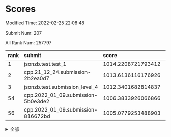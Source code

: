 # Scores

Modified Time: 2022-02-25 22:08:48

Submit Num: 207

All Rank Num: 257797

| rank |               submit               |       score        |       sigma        | pk_num |
| :--- | :--------------------------------- | :----------------- | :----------------- | :----- |
| 1    | jsonzb.test.test_1                 | 1014.2208721793412 | 0.8837261247367708 | 4985   |
| 2    | cpp.21_12_24.submission-2b2ea0d7   | 1013.6136116176926 | 0.8059708476078438 | 4977   |
| 3    | jsonzb.test.submission_level_4     | 1012.3401682814837 | 0.7936693186817594 | 4984   |
| 54   | cpp.2022_01_09.submission-5b0e3de2 | 1006.3833926066866 | 0.7243373698264789 | 4978   |
| 56   | cpp.2022_01_09.submission-816672bd | 1005.0779253488903 | 0.7174490031401952 | 4985   |


<details>
<summary>全部</summary>

| rank |                 submit                 |       score        |       sigma        | pk_num |
| :--- | :------------------------------------- | :----------------- | :----------------- | :----- |
| 1    | jsonzb.test.test_1                     | 1014.2208721793412 | 0.8837261247367708 | 4985   |
| 2    | cpp.21_12_24.submission-2b2ea0d7       | 1013.6136116176926 | 0.8059708476078438 | 4977   |
| 3    | jsonzb.test.submission_level_4         | 1012.3401682814837 | 0.7936693186817594 | 4984   |
| 4    | gobigger.level_3.submission_level_3_24 | 1011.7605387593154 | 0.7620674783672644 | 4984   |
| 5    | gobigger.level_3.submission_level_3_31 | 1011.7078374300434 | 0.7764834166206037 | 4980   |
| 6    | gobigger.level_3.submission_level_3_8  | 1011.6445964273454 | 0.7471260419592604 | 4988   |
| 7    | gobigger.level_3.submission_level_3_4  | 1011.437002991386  | 0.7986713727937919 | 4976   |
| 8    | gobigger.level_3.submission_level_3_12 | 1011.1342459686202 | 0.770414713720004  | 4983   |
| 9    | gobigger.level_3.submission_level_3_48 | 1011.1085594287231 | 0.7562169707690705 | 4981   |
| 10   | gobigger.level_3.submission_level_3_49 | 1010.8094984485849 | 0.7711735335438608 | 4982   |
| 11   | gobigger.level_3.submission_level_3_9  | 1010.7714054456591 | 0.772249624609514  | 4985   |
| 12   | gobigger.level_3.submission_level_3_20 | 1010.7404835754423 | 0.7457411105383458 | 4979   |
| 13   | gobigger.level_3.submission_level_3_44 | 1010.6836626204284 | 0.7660630468937422 | 4985   |
| 14   | gobigger.level_3.submission_level_3_39 | 1010.5850560302661 | 0.7594282564220769 | 4984   |
| 15   | gobigger.level_3.submission_level_3_41 | 1010.5497914287816 | 0.7669879087707064 | 4984   |
| 16   | gobigger.level_3.submission_level_3_2  | 1010.5363713571788 | 0.7730774171244392 | 4981   |
| 17   | gobigger.level_3.submission_level_3_25 | 1010.5055952466605 | 0.7632115556988132 | 4980   |
| 18   | gobigger.level_3.submission_level_3_38 | 1010.4779604636683 | 0.7644990585881188 | 4984   |
| 19   | gobigger.level_3.submission_level_3_27 | 1010.4772785561785 | 0.7688821159799905 | 4980   |
| 20   | gobigger.level_3.submission_level_3_29 | 1010.4534938322569 | 0.7707864884375392 | 4985   |
| 21   | gobigger.level_3.submission_level_3_26 | 1010.4178060679867 | 0.757922943217608  | 4980   |
| 22   | gobigger.level_3.submission_level_3_45 | 1010.366265446987  | 0.7740024820461905 | 4985   |
| 23   | gobigger.level_3.submission_level_3_30 | 1010.3558800109516 | 0.7683218727091375 | 4986   |
| 24   | gobigger.level_3.submission_level_3_18 | 1010.2115321808714 | 0.7565417896948919 | 4991   |
| 25   | gobigger.level_3.submission_level_3_5  | 1010.0498600919854 | 0.7550891480678489 | 4982   |
| 26   | gobigger.level_3.submission_level_3_3  | 1010.0185551367232 | 0.7903865999040325 | 4982   |
| 27   | gobigger.level_3.submission_level_3_32 | 1009.9136501759261 | 0.7315155486403269 | 4983   |
| 28   | gobigger.level_3.submission_level_3_47 | 1009.8807720022943 | 0.7598756630967687 | 4982   |
| 29   | gobigger.level_3.submission_level_3_14 | 1009.8710401922561 | 0.7539634755947402 | 4979   |
| 30   | gobigger.level_3.submission_level_3_0  | 1009.8361729737134 | 0.75904244345379   | 4986   |
| 31   | gobigger.level_3.submission_level_3_21 | 1009.8199327875623 | 0.7539888493614105 | 4981   |
| 32   | gobigger.level_3.submission_level_3_37 | 1009.8149316523347 | 0.7522274129807366 | 4979   |
| 33   | gobigger.level_3.submission_level_3_40 | 1009.655414312703  | 0.7540338744952602 | 4982   |
| 34   | gobigger.level_3.submission_level_3_46 | 1009.6446599630041 | 0.7599559628417213 | 4983   |
| 35   | gobigger.level_3.submission_level_3_13 | 1009.6254349589359 | 0.7485161353162975 | 4984   |
| 36   | gobigger.level_3.submission_level_3_33 | 1009.5933648346582 | 0.7421080646120383 | 4981   |
| 37   | gobigger.level_3.submission_level_3_35 | 1009.540511707045  | 0.7681003210664656 | 4983   |
| 38   | gobigger.level_3.submission_level_3_43 | 1009.4604972306597 | 0.7569185623612169 | 4983   |
| 39   | gobigger.level_3.submission_level_3_6  | 1009.3746644879876 | 0.7540806881537944 | 4983   |
| 40   | gobigger.level_3.submission_level_3_23 | 1009.3539242073384 | 0.7512874925302939 | 4981   |
| 41   | gobigger.level_3.submission_level_3_22 | 1009.3286615969309 | 0.7549151856860169 | 4979   |
| 42   | gobigger.level_3.submission_level_3_28 | 1009.3174753663111 | 0.742385943230658  | 4981   |
| 43   | gobigger.level_3.submission_level_3_17 | 1009.2341230241153 | 0.7512389989244338 | 4986   |
| 44   | gobigger.level_3.submission_level_3_16 | 1009.1677053069543 | 0.7551219982488079 | 4983   |
| 45   | gobigger.level_3.submission_level_3_10 | 1009.1596846722039 | 0.7467546509084    | 4986   |
| 46   | gobigger.level_3.submission_level_3_19 | 1009.1135611080518 | 0.7470362867715449 | 4983   |
| 47   | gobigger.level_3.submission_level_3_36 | 1009.0736729196624 | 0.7708999161357077 | 4984   |
| 48   | gobigger.level_3.submission_level_3_11 | 1009.0652288753959 | 0.7455793524996279 | 4981   |
| 49   | gobigger.level_3.submission_level_3_1  | 1009.0256465231658 | 0.7371837383258641 | 4978   |
| 50   | gobigger.level_3.submission_level_3_34 | 1008.9610285871142 | 0.7702537194403216 | 4978   |
| 51   | gobigger.level_3.submission_level_3_7  | 1008.9223541217141 | 0.7518169541401555 | 4976   |
| 52   | gobigger.level_3.submission_level_3_15 | 1008.7263289061002 | 0.7377852471881801 | 4983   |
| 53   | gobigger.level_3.submission_level_3_42 | 1008.0281665736804 | 0.7337096187848282 | 4981   |
| 54   | cpp.2022_01_09.submission-5b0e3de2     | 1006.3833926066866 | 0.7243373698264789 | 4978   |
| 55   | gobigger.level_1.submission_level_1_1  | 1005.124430196905  | 0.7474899811238537 | 4983   |
| 56   | cpp.2022_01_09.submission-816672bd     | 1005.0779253488903 | 0.7174490031401952 | 4985   |
| 57   | gobigger.level_1.submission_level_1_35 | 1004.9032389722686 | 0.7139609569204104 | 4982   |
| 58   | gobigger.level_1.submission_level_1_31 | 1004.8675221705472 | 0.7187929826844065 | 4978   |
| 59   | gobigger.level_1.submission_level_1_24 | 1004.7061686206602 | 0.705713963436914  | 4981   |
| 60   | gobigger.level_1.submission_level_1_5  | 1004.5819277196961 | 0.7191980153480046 | 4987   |
| 61   | gobigger.level_1.submission_level_1_13 | 1004.4396699372431 | 0.7214754416844135 | 4981   |
| 62   | gobigger.level_1.submission_level_1_45 | 1004.1059738501644 | 0.7207278108754767 | 4975   |
| 63   | gobigger.level_1.submission_level_1_22 | 1004.0605857371665 | 0.7161426158437119 | 4978   |
| 64   | gobigger.level_1.submission_level_1_17 | 1004.0338336990338 | 0.7201749065976337 | 4984   |
| 65   | gobigger.level_1.submission_level_1_10 | 1003.970410432661  | 0.7273089601478961 | 4981   |
| 66   | gobigger.level_1.submission_level_1_4  | 1003.9486573729678 | 0.7364279717884012 | 4984   |
| 67   | gobigger.level_1.submission_level_1_18 | 1003.9421301139854 | 0.7199506868434952 | 4984   |
| 68   | gobigger.level_1.submission_level_1_38 | 1003.9309901138204 | 0.7220767306912911 | 4982   |
| 69   | gobigger.level_1.submission_level_1_16 | 1003.8375003014141 | 0.7266609219383314 | 4976   |
| 70   | gobigger.level_1.submission_level_1_27 | 1003.8205783139005 | 0.7229246640132003 | 4986   |
| 71   | gobigger.level_1.submission_level_1_14 | 1003.7720147481743 | 0.7247069217451495 | 4982   |
| 72   | gobigger.level_1.submission_level_1_19 | 1003.6799191865016 | 0.726708541842165  | 4980   |
| 73   | gobigger.level_1.submission_level_1_37 | 1003.6581766058712 | 0.7285001540035315 | 4979   |
| 74   | gobigger.level_1.submission_level_1_12 | 1003.5880171290858 | 0.7143518991364424 | 4978   |
| 75   | gobigger.level_1.submission_level_1_36 | 1003.5634871700281 | 0.7260380856872816 | 4982   |
| 76   | gobigger.level_1.submission_level_1_32 | 1003.3631004201897 | 0.716384794875245  | 4977   |
| 77   | gobigger.level_1.submission_level_1_25 | 1003.3470444058948 | 0.7154753362555721 | 4979   |
| 78   | gobigger.level_1.submission_level_1_39 | 1003.3435098503586 | 0.7270726190673827 | 4977   |
| 79   | gobigger.level_1.submission_level_1_49 | 1003.2702544219882 | 0.7157342470531827 | 4981   |
| 80   | gobigger.level_1.submission_level_1_26 | 1003.1789654819457 | 0.7126127335476113 | 4983   |
| 81   | gobigger.level_1.submission_level_1_11 | 1003.0759257528206 | 0.7235145964259164 | 4980   |
| 82   | gobigger.level_1.submission_level_1_33 | 1003.0751857234966 | 0.7264829137179437 | 4985   |
| 83   | gobigger.level_1.submission_level_1_23 | 1002.9650841819316 | 0.730495085304926  | 4981   |
| 84   | gobigger.level_1.submission_level_1_43 | 1002.941655829367  | 0.7177029775887452 | 4978   |
| 85   | gobigger.level_1.submission_level_1_0  | 1002.8578015906423 | 0.709870944363044  | 4984   |
| 86   | gobigger.level_1.submission_level_1_29 | 1002.8310935995574 | 0.7207186212664718 | 4984   |
| 87   | gobigger.level_1.submission_level_1_41 | 1002.8023316173955 | 0.7128390675681883 | 4980   |
| 88   | gobigger.level_1.submission_level_1_40 | 1002.7787133349806 | 0.7160252445223018 | 4982   |
| 89   | gobigger.level_1.submission_level_1_3  | 1002.7724268539142 | 0.7168529191476893 | 4981   |
| 90   | gobigger.level_1.submission_level_1_2  | 1002.7549407059673 | 0.7071111562112453 | 4981   |
| 91   | gobigger.level_1.submission_level_1_46 | 1002.7084501742506 | 0.7170179004809004 | 4981   |
| 92   | gobigger.level_1.submission_level_1_34 | 1002.6874230113989 | 0.7124623870758937 | 4983   |
| 93   | gobigger.level_1.submission_level_1_7  | 1002.6440919278557 | 0.7149450610845967 | 4979   |
| 94   | gobigger.level_1.submission_level_1_15 | 1002.6376048473747 | 0.7069703996102088 | 4981   |
| 95   | gobigger.level_1.submission_level_1_6  | 1002.6141924980678 | 0.7179326591540597 | 4983   |
| 96   | gobigger.level_1.submission_level_1_8  | 1002.5856240327731 | 0.7067768297568642 | 4979   |
| 97   | gobigger.level_1.submission_level_1_28 | 1002.4394839567806 | 0.7165890079127368 | 4985   |
| 98   | gobigger.level_1.submission_level_1_20 | 1002.4191764334811 | 0.7105649758596649 | 4983   |
| 99   | gobigger.level_1.submission_level_1_21 | 1002.3984809050551 | 0.7162270180700242 | 4977   |
| 100  | gobigger.level_1.submission_level_1_48 | 1002.1904928636311 | 0.7156279359178397 | 4979   |
| 101  | gobigger.level_1.submission_level_1_47 | 1002.1093547567674 | 0.7170797581524817 | 4980   |
| 102  | gobigger.level_1.submission_level_1_9  | 1002.0890878949128 | 0.7101863915305765 | 4977   |
| 103  | gobigger.level_1.submission_level_1_30 | 1002.0354647397731 | 0.7062339111438117 | 4981   |
| 104  | gobigger.level_1.submission_level_1_44 | 1001.8142551062912 | 0.71219103254353   | 4975   |
| 105  | gobigger.level_1.submission_level_1_42 | 1001.7207057999491 | 0.710362797970125  | 4977   |
| 106  | gobigger.random.submission_random_8    | 997.640053160192   | 0.7118492612256786 | 4976   |
| 107  | gobigger.random.submission_random_19   | 997.3939653644198  | 0.7189948803962418 | 4978   |
| 108  | gobigger.random.submission_random_28   | 997.0229317729681  | 0.7122506051153555 | 4976   |
| 109  | gobigger.random.submission_random_32   | 996.770949808983   | 0.7070823377538635 | 4983   |
| 110  | gobigger.random.submission_random_49   | 996.69628529652    | 0.7071348933926814 | 4981   |
| 111  | gobigger.random.submission_random_42   | 996.6844634426063  | 0.6974588093833018 | 4981   |
| 112  | gobigger.random.submission_random_10   | 996.6779550741296  | 0.7037184994833542 | 4984   |
| 113  | gobigger.random.submission_random_48   | 996.5663649964481  | 0.7073034375582218 | 4979   |
| 114  | gobigger.random.submission_random_41   | 996.5416731929968  | 0.7101091914898487 | 4983   |
| 115  | gobigger.random.submission_random_18   | 996.5317280319456  | 0.7054978540407382 | 4987   |
| 116  | gobigger.random.submission_random_45   | 996.4817950632729  | 0.7006540716327048 | 4986   |
| 117  | gobigger.random.submission_random_38   | 996.4362268604987  | 0.716546647898456  | 4980   |
| 118  | gobigger.random.submission_random_6    | 996.4310501974542  | 0.7136504505658003 | 4979   |
| 119  | gobigger.random.submission_random_44   | 996.3956913738291  | 0.7008541688724133 | 4982   |
| 120  | gobigger.random.submission_random_15   | 996.3674641912648  | 0.7153052008562103 | 4983   |
| 121  | gobigger.random.submission_random_43   | 996.2959460520184  | 0.7165783031409833 | 4979   |
| 122  | gobigger.random.submission_random_14   | 996.2064781030597  | 0.716669499835279  | 4983   |
| 123  | gobigger.random.submission_random_0    | 996.159828919418   | 0.7098517553257657 | 4979   |
| 124  | gobigger.random.submission_random_31   | 996.1444411328687  | 0.7198849773086051 | 4982   |
| 125  | gobigger.random.submission_random_2    | 996.0927035741964  | 0.7152979193589775 | 4979   |
| 126  | gobigger.random.submission_random_36   | 995.987369951151   | 0.7160875955750661 | 4983   |
| 127  | gobigger.random.submission_random_9    | 995.9581221978476  | 0.7170290833675418 | 4984   |
| 128  | gobigger.random.submission_random_3    | 995.9540228117254  | 0.7135929191205111 | 4981   |
| 129  | gobigger.random.submission_random_21   | 995.9226348321591  | 0.7059320530290334 | 4983   |
| 130  | gobigger.random.submission_random_16   | 995.887798864611   | 0.7154999228424238 | 4982   |
| 131  | gobigger.random.submission_random_29   | 995.8735410116129  | 0.7108562905091845 | 4984   |
| 132  | gobigger.random.submission_random_27   | 995.8661824486494  | 0.710668886987297  | 4981   |
| 133  | gobigger.random.submission_random_35   | 995.8283539244413  | 0.7170458072572073 | 4982   |
| 134  | gobigger.random.submission_random_39   | 995.8265196870165  | 0.708001931613488  | 4982   |
| 135  | gobigger.random.submission_random_46   | 995.8142954793682  | 0.7088755253455895 | 4978   |
| 136  | gobigger.random.submission_random_11   | 995.8113681373299  | 0.69509373553991   | 4983   |
| 137  | gobigger.random.submission_random_12   | 995.7608202034419  | 0.703963871940866  | 4983   |
| 138  | gobigger.random.submission_random_33   | 995.7354618352398  | 0.715996125653193  | 4983   |
| 139  | gobigger.random.submission_random_5    | 995.6492044891817  | 0.7068597614186568 | 4979   |
| 140  | gobigger.random.submission_random_4    | 995.628397937754   | 0.7352947724712939 | 4980   |
| 141  | gobigger.random.submission_random_23   | 995.5894897885959  | 0.7073486286249898 | 4981   |
| 142  | gobigger.random.submission_random_20   | 995.5688190233518  | 0.7037451909046541 | 4983   |
| 143  | gobigger.random.submission_random_34   | 995.3799102040988  | 0.7134778512040333 | 4980   |
| 144  | gobigger.random.submission_random_47   | 995.2849932028273  | 0.7103802534784046 | 4986   |
| 145  | gobigger.random.submission_random_22   | 995.2669215662937  | 0.721949199570327  | 4978   |
| 146  | gobigger.random.submission_random_40   | 995.2462508145799  | 0.7215145818582576 | 4984   |
| 147  | gobigger.random.submission_random_37   | 995.1822384633921  | 0.7116025733653859 | 4977   |
| 148  | gobigger.random.submission_random_17   | 995.1527735583966  | 0.7176278962930617 | 4978   |
| 149  | gobigger.random.submission_random_26   | 994.9356033660424  | 0.7164397873694294 | 4983   |
| 150  | gobigger.random.submission_random_7    | 994.853534377265   | 0.7138633773098103 | 4983   |
| 151  | gobigger.random.submission_random_24   | 994.8371617036016  | 0.73058888236976   | 4985   |
| 152  | gobigger.level_2.submission_level_2_23 | 994.7578466655609  | 0.7229117269394446 | 4983   |
| 153  | gobigger.random.submission_random_30   | 994.6385343703686  | 0.7048603649779863 | 4982   |
| 154  | gobigger.random.submission_random_25   | 994.6217294092515  | 0.7124095823982135 | 4986   |
| 155  | gobigger.random.submission_random_13   | 994.4663864810079  | 0.7186550030035164 | 4980   |
| 156  | gobigger.random.submission_random_1    | 994.3458497784092  | 0.7168183940387352 | 4986   |
| 157  | gobigger.level_2.submission_level_2_29 | 994.1061143064849  | 0.7199532903805937 | 4977   |
| 158  | gobigger.level_2.submission_level_2_28 | 994.0894065168085  | 0.7272514385242088 | 4985   |
| 159  | gobigger.level_2.submission_level_2_4  | 993.929904906774   | 0.7388752994114264 | 4978   |
| 160  | gobigger.level_2.submission_level_2_12 | 993.839001366866   | 0.7477516713568131 | 4981   |
| 161  | gobigger.level_2.submission_level_2_22 | 993.7490227513968  | 0.7407882973716421 | 4981   |
| 162  | gobigger.level_2.submission_level_2_44 | 993.6735967535539  | 0.7337480508297916 | 4983   |
| 163  | gobigger.level_2.submission_level_2_37 | 993.518845406629   | 0.7358567926267436 | 4983   |
| 164  | gobigger.level_2.submission_level_2_36 | 993.4588185099987  | 0.7367243877552813 | 4981   |
| 165  | gobigger.level_2.submission_level_2_2  | 993.3069917589885  | 0.7547397179563364 | 4983   |
| 166  | gobigger.level_2.submission_level_2_39 | 993.1215240699105  | 0.7361629402262422 | 4979   |
| 167  | gobigger.level_2.submission_level_2_21 | 993.0110868529081  | 0.7367537749018188 | 4981   |
| 168  | gobigger.level_2.submission_level_2_32 | 992.9720564959755  | 0.7258699735795449 | 4985   |
| 169  | gobigger.level_2.submission_level_2_1  | 992.8996162505588  | 0.7537761904193415 | 4981   |
| 170  | gobigger.level_2.submission_level_2_41 | 992.736496699995   | 0.7503577115869488 | 4985   |
| 171  | gobigger.level_2.submission_level_2_8  | 992.702536342999   | 0.7234003819942612 | 4987   |
| 172  | gobigger.level_2.submission_level_2_7  | 992.568953730002   | 0.7336428714547376 | 4983   |
| 173  | gobigger.level_2.submission_level_2_20 | 992.552572649595   | 0.7370142777399986 | 4980   |
| 174  | gobigger.level_2.submission_level_2_49 | 992.2607482581217  | 0.7320631010021725 | 4977   |
| 175  | gobigger.level_2.submission_level_2_40 | 992.2475173482222  | 0.7553646297403437 | 4982   |
| 176  | gobigger.level_2.submission_level_2_5  | 992.1702932624161  | 0.7517207193236116 | 4986   |
| 177  | gobigger.level_2.submission_level_2_0  | 992.1437571654079  | 0.7658370128834847 | 4978   |
| 178  | gobigger.level_2.submission_level_2_30 | 992.1345057238372  | 0.7505126020808506 | 4984   |
| 179  | gobigger.level_2.submission_level_2_11 | 992.1079724017412  | 0.7522676321435162 | 4989   |
| 180  | gobigger.level_2.submission_level_2_14 | 992.1012419438935  | 0.7520367252452366 | 4980   |
| 181  | gobigger.level_2.submission_level_2_25 | 992.0500318975136  | 0.7726431088162733 | 4982   |
| 182  | gobigger.level_2.submission_level_2_10 | 992.0425512542647  | 0.749234360960494  | 4981   |
| 183  | gobigger.level_2.submission_level_2_9  | 992.0021300221879  | 0.7616632222778169 | 4981   |
| 184  | gobigger.level_2.submission_level_2_16 | 991.9915997812539  | 0.7372419882044996 | 4976   |
| 185  | gobigger.level_2.submission_level_2_34 | 991.9625002410464  | 0.7395464109065378 | 4983   |
| 186  | gobigger.level_2.submission_level_2_42 | 991.7682148997127  | 0.7521847144518693 | 4983   |
| 187  | gobigger.level_2.submission_level_2_6  | 991.7373638337857  | 0.750997278323887  | 4984   |
| 188  | gobigger.level_2.submission_level_2_45 | 991.7248652923795  | 0.7482450600450289 | 4982   |
| 189  | gobigger.level_2.submission_level_2_38 | 991.629858106032   | 0.7464078636051538 | 4982   |
| 190  | gobigger.level_2.submission_level_2_27 | 991.6007580683133  | 0.761879603200468  | 4979   |
| 191  | gobigger.level_2.submission_level_2_46 | 991.5420183296737  | 0.7569572610881894 | 4983   |
| 192  | gobigger.level_2.submission_level_2_18 | 991.5291168857605  | 0.7738086653259486 | 4980   |
| 193  | gobigger.level_2.submission_level_2_24 | 991.2341660390233  | 0.7404310045490768 | 4980   |
| 194  | gobigger.level_2.submission_level_2_33 | 991.060021412575   | 0.7491422819638324 | 4984   |
| 195  | gobigger.level_2.submission_level_2_26 | 991.0333431771431  | 0.7531530886838942 | 4982   |
| 196  | gobigger.level_2.submission_level_2_43 | 991.0079682295088  | 0.7492387073123634 | 4979   |
| 197  | gobigger.level_2.submission_level_2_13 | 990.6701107898116  | 0.7587281981107132 | 4984   |
| 198  | gobigger.level_2.submission_level_2_35 | 990.596350759615   | 0.7745024928970822 | 4984   |
| 199  | gobigger.level_2.submission_level_2_17 | 990.5951539943599  | 0.7713531271985405 | 4976   |
| 200  | gobigger.level_2.submission_level_2_48 | 990.4737616718756  | 0.7553533212447724 | 4982   |
| 201  | gobigger.level_2.submission_level_2_15 | 990.4273715102079  | 0.761059203697749  | 4984   |
| 202  | gobigger.level_2.submission_level_2_3  | 990.3703831752654  | 0.7795829385527093 | 4974   |
| 203  | gobigger.level_2.submission_level_2_19 | 990.258587979571   | 0.7791902350352408 | 4983   |
| 204  | gobigger.level_2.submission_level_2_31 | 990.0766797415665  | 0.7610777648769479 | 4985   |
| 205  | gobigger.level_2.submission_level_2_47 | 989.8793597790243  | 0.7809532256821462 | 4980   |
| 206  | gobigger.none.submission_none_0        | 977.5172034099437  | 1.3722143954724944 | 4983   |
| 207  | gobigger.none.submission_none_1        | 976.7909453225164  | 1.3770545646699004 | 4982   |

</details>